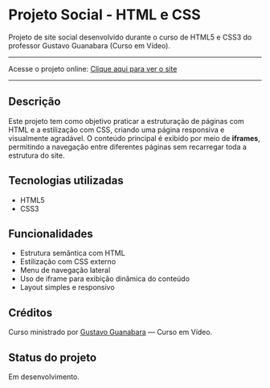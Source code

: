 # Projeto Social - HTML e CSS

Projeto de site social desenvolvido durante o curso de HTML5 e CSS3 do professor Gustavo Guanabara (Curso em Vídeo).

---

Acesse o projeto online: [Clique aqui para ver o site](https://ghenriqf.github.io/projeto-social/)

---

## Descrição

Este projeto tem como objetivo praticar a estruturação de páginas com HTML e a estilização com CSS, criando uma página responsiva e visualmente agradável. O conteúdo principal é exibido por meio de **iframes**, permitindo a navegação entre diferentes páginas sem recarregar toda a estrutura do site.

## Tecnologias utilizadas

- HTML5  
- CSS3

## Funcionalidades

- Estrutura semântica com HTML  
- Estilização com CSS externo  
- Menu de navegação lateral  
- Uso de iframe para exibição dinâmica do conteúdo  
- Layout simples e responsivo

## Créditos

Curso ministrado por [Gustavo Guanabara](https://www.cursoemvideo.com/) — Curso em Vídeo.

## Status do projeto

Em desenvolvimento.

